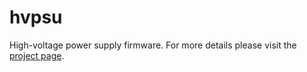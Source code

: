 # hvpsu

High-voltage power supply firmware. For more details please visit the [project page](https://bodrico.com/variable-400v-dc-power-supply-1/).
